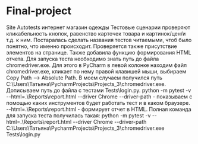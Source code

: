 # Final-project
Site Autotests интернет магазин одежды
Тестовые сценарии проверяют кликабельность кнопок, равенство карточек товара и картинок/цен/и т.д. к ним. Постаралась сделать названия тестов читаемыми, чтоб было понятно, что именно происходит. Проверяется также присутствие элементов на странице. Также добавила функцию формирования HTML отчета. Для запуска теста необходимо знать путь до файла chromedriver.exe. Для этого в PyCharm в левой колонке находим файл chromedriver.exe, кликает по нему правой клавишей мыши, выбираем Copy Path --> Absolute Path. В моем случаем получился путь C:\Users\Татьяна\PycharmProjects\Projects_3\chromedriver.exe. Дописываем путь до файла с тестами Tests\login.py. python -m pytest -v --html=.\Reports\report.html --driver Chrome --driver-path - показываем с помощью каких инструментов будет работать тест и в каком браузере. --html=.\Reports\report.html - формирует отчет в HTML. Полная команда для запуска теста получилась такая: python -m pytest -v --html=.\Reports\report.html --driver Chrome --driver-path C:\Users\Татьяна\PycharmProjects\Projects_3\chromedriver.exe Tests\login.py
